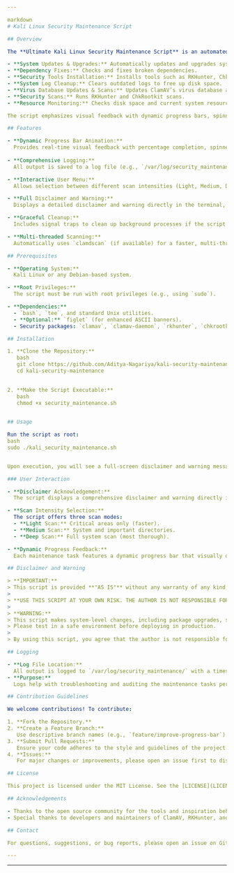 ```yaml
---

markdown
# Kali Linux Security Maintenance Script

## Overview

The **Ultimate Kali Linux Security Maintenance Script** is an automated, comprehensive tool designed for maintaining and securing Kali Linux systems. It performs a variety of essential tasks, including:

- **System Updates & Upgrades:** Automatically updates and upgrades system packages.
- **Dependency Fixes:** Checks and fixes broken dependencies.
- **Security Tools Installation:** Installs tools such as RKHunter, ChkRootkit, ClamAV, and more.
- **System Log Cleanup:** Clears outdated logs to free up disk space.
- **Virus Database Updates & Scans:** Updates ClamAV’s virus database and performs multi-threaded scans with animated progress feedback.
- **Security Scans:** Runs RKHunter and ChkRootkit scans.
- **Resource Monitoring:** Checks disk space and current system resource usage.

The script emphasizes visual feedback with dynamic progress bars, spinners, and colorful output, making long maintenance tasks more engaging. It also includes robust logging and error handling, ensuring that all operations are documented for later review.

## Features

- **Dynamic Progress Bar Animation:**  
  Provides real-time visual feedback with percentage completion, spinners, and elapsed time.
  
- **Comprehensive Logging:**  
  All output is saved to a log file (e.g., `/var/log/security_maintenance/security_scan_<timestamp>.log`) with timestamps.

- **Interactive User Menu:**  
  Allows selection between different scan intensities (Light, Medium, Deep) based on the desired thoroughness.

- **Full Disclaimer and Warning:**  
  Displays a detailed disclaimer and warning directly in the terminal, requiring user acknowledgement before proceeding.

- **Graceful Cleanup:**  
  Includes signal traps to clean up background processes if the script is interrupted.

- **Multi-threaded Scanning:**  
  Automatically uses `clamdscan` (if available) for a faster, multi-threaded ClamAV scan, otherwise falls back to `clamscan` with multiscan.

## Prerequisites

- **Operating System:**  
  Kali Linux or any Debian-based system.

- **Root Privileges:**  
  The script must be run with root privileges (e.g., using `sudo`).

- **Dependencies:**
  - `bash`, `tee`, and standard Unix utilities.
  - **Optional:** `figlet` (for enhanced ASCII banners).
  - Security packages: `clamav`, `clamav-daemon`, `rkhunter`, `chkrootkit`, etc.

## Installation

1. **Clone the Repository:**
   bash
   git clone https://github.com/Aditya-Nagariya/kali-security-maintenance.git
   cd kali-security-maintenance
   

2. **Make the Script Executable:**
   bash
   chmod +x security_maintenance.sh
   

## Usage

Run the script as root:
bash
sudo ./kali_security_maintenance.sh


Upon execution, you will see a full-screen disclaimer and warning message. **You must press Enter to acknowledge** the disclaimer before any maintenance operations begin.

### User Interaction

- **Disclaimer Acknowledgement:**  
  The script displays a comprehensive disclaimer and warning directly in the terminal. This ensures that users understand the risks involved before proceeding.

- **Scan Intensity Selection:**  
  The script offers three scan modes:
  - **Light Scan:** Critical areas only (faster).
  - **Medium Scan:** System and important directories.
  - **Deep Scan:** Full system scan (most thorough).

- **Dynamic Progress Feedback:**  
  Each maintenance task features a dynamic progress bar that visually displays task progress, percentage completion, and elapsed time.

## Disclaimer and Warning

> **IMPORTANT:**  
> This script is provided **"AS IS"** without any warranty of any kind, either expressed or implied, including but not limited to the warranties of merchantability, fitness for a particular purpose, and noninfringement.  
>
> **USE THIS SCRIPT AT YOUR OWN RISK. THE AUTHOR IS NOT RESPONSIBLE FOR ANY DAMAGE, DATA LOSS, OR SYSTEM INSTABILITY THAT MAY RESULT FROM ITS USE.**
>
> **WARNING:**  
> This script makes system-level changes, including package upgrades, security scans, and file deletions. Interrupting critical operations (e.g., system updates or virus database updates) may result in an unstable or broken system.  
> Please test in a safe environment before deploying in production.
>
> By using this script, you agree that the author is not responsible for any damages or losses incurred.

## Logging

- **Log File Location:**  
  All output is logged to `/var/log/security_maintenance/` with a timestamp in the filename.  
- **Purpose:**  
  Logs help with troubleshooting and auditing the maintenance tasks performed.

## Contribution Guidelines

We welcome contributions! To contribute:

1. **Fork the Repository.**
2. **Create a Feature Branch:**  
   Use descriptive branch names (e.g., `feature/improve-progress-bar`).
3. **Submit Pull Requests:**  
   Ensure your code adheres to the style and guidelines of the project. Include detailed descriptions of your changes.
4. **Issues:**  
   For major changes or improvements, please open an issue first to discuss your ideas.

## License

This project is licensed under the MIT License. See the [LICENSE](LICENSE) file for further details.

## Acknowledgements

- Thanks to the open source community for the tools and inspiration behind this script.
- Special thanks to developers and maintainers of ClamAV, RKHunter, and other security tools.

## Contact

For questions, suggestions, or bug reports, please open an issue on GitHub or contact the author at [adityanagariyav@gmail.com](mailto:adityanagariyav@gmail.com).

---
```




---


